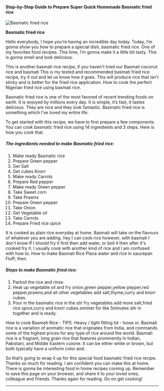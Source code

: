             

#### Step-by-Step Guide to Prepare Super Quick Homemade Basmatic fried rice

![Basmatic fried rice](https://img-global.cpcdn.com/recipes/47fd3d6e3ebcb93e/751x532cq70/basmatic-fried-rice-recipe-main-photo.jpg)

**Basmatic fried rice**

Hello everybody, I hope you’re having an incredible day today. Today, I’m gonna show you how to prepare a special dish, basmatic fried rice. One of my favorites food recipes. This time, I’m gonna make it a little bit tasty. This is gonna smell and look delicious.

This is another basmati rice recipe, if you haven't tried our Basmati coconut rice and basmati This is my tested and recommended basmati fried rice recipe, try it out and let us know how it goes. This will produce rice that isn't sticky and is better for the fried rice application. How to cook the perfect Nigerian fried rice using basmati rice.

Basmatic fried rice is one of the most favored of recent trending foods on earth. It is enjoyed by millions every day. It is simple, it’s fast, it tastes delicious. They are nice and they look fantastic. Basmatic fried rice is something which I’ve loved my entire life.

To get started with this recipe, we have to first prepare a few components. You can cook basmatic fried rice using 14 ingredients and 3 steps. Here is how you cook that.

##### The ingredients needed to make Basmatic fried rice:

1.  Make ready Basmatic rice
2.  Prepare Green pepper
3.  Get Salt
4.  Get cubes Knorr
5.  Make ready Carrots
6.  Prepare Red pepper
7.  Make ready Green pepper
8.  Take Sweet corn
9.  Take Prawns
10.  Prepare Green pepper
11.  Take Onion
12.  Get Vegetable oil
13.  Take Carrots
14.  Prepare Fried rice spice

It is cooked as plain rice everyday at home. Basmati will take on the flavours of whatever you are adding. hey I can cook rice however, with basmati I don't know If I should fry it first then add water, or boil it then after it's cooked fry it. I usually cook with another kind of rice and I am confused with how to. How to make Basmati Rice Place water and rice in saucepan Fluff; then.

##### Steps to make Basmatic fried rice:

1.  Parboil the rice and rinse.
2.  Heat up vegetable oil and fry onion,green pepper,yellow pepper,red pepper,prawns,and all other vegetables add salt,thyme,curry and knorr cubes.
3.  Pour in the basmatic rice in the stir fry vegetables add more salt,fried rice spice,curry and knorr cubes.simmer for like 5minutes stir in together and is ready.

How to cook Basmati Rice - TIPS. Heavy / tight fitting lid - loose or. Basmati rice is a variation of aromatic rice that originates from India, and commands some of the highest prices for any type of rice around the world. Basmati rice is a fragrant, long grain rice that features prominently in Indian, Pakistani, and Middle Eastern cuisine. It can be either white or brown, but both typically have a uniform color and.

So that’s going to wrap it up for this special food basmatic fried rice recipe. Thanks so much for reading. I am confident you can make this at home. There is gonna be interesting food in home recipes coming up. Remember to save this page on your browser, and share it to your loved ones, colleague and friends. Thanks again for reading. Go on get cooking!

* * *